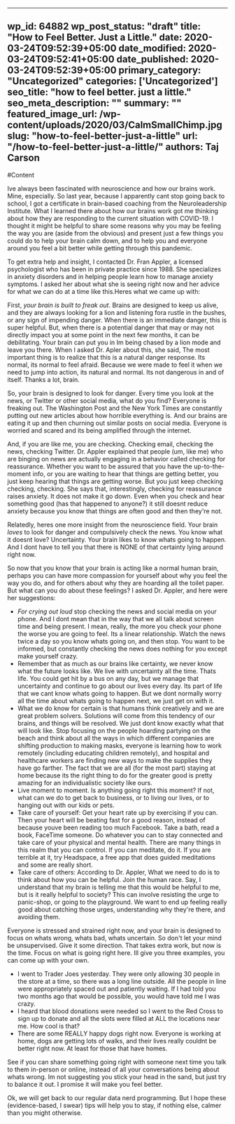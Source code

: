 
---
wp_id: 64882
wp_post_status: "draft" 
title: "How to Feel Better. Just a Little."
date: 2020-03-24T09:52:39+05:00
date_modified: 2020-03-24T09:52:41+05:00
date_published: 2020-03-24T09:52:39+05:00
primary_category: "Uncategorized"
categories: ['Uncategorized'] 
seo_title: "how to feel better. just a little."
seo_meta_description: ""
summary: "" 
featured_image_url: /wp-content/uploads/2020/03/CalmSmallChimp.jpg
slug: "how-to-feel-better-just-a-little"
url: "/how-to-feel-better-just-a-little/"
authors: Taj Carson
---

#Content



Ive always been fascinated with neuroscience and how our brains work. Mine, especially. So last year, because I apparently cant stop going back to school, I got a certificate in brain-based coaching from the Neuroleadership Institute. What I learned there about how our brains work got me thinking about how they are responding to the current situation with COVID-19. I thought it might be helpful to share some reasons why you may be feeling the way you are (aside from the obvious) and present just a few things you could do to help your brain calm down, and to help you and everyone around you feel a bit better while getting through this pandemic. 

To get extra help and insight, I contacted Dr. Fran Appler, a licensed psychologist who has been in private practice since 1988. She specializes in anxiety disorders and in helping people learn how to manage anxiety symptoms. I asked her about what she is seeing right now and her advice for what we can do at a time like this.Heres what we came up with: 

First, _your brain is built to freak out_. Brains are designed to keep us alive, and they are always looking for a lion and listening fora rustle in the bushes, or any sign of impending danger. When there is an immediate danger, this is super helpful. But, when there is a potential danger that may or may not directly impact you at some point in the next few months, it can be debilitating. Your brain can put you in Im being chased by a lion mode and leave you there. When I asked Dr. Apler about this, she said, The most important thing is to realize that this is a natural danger response. Its normal, its normal to feel afraid. Because we were made to feel it when we need to jump into action, its natural and normal. Its not dangerous in and of itself. Thanks a lot, brain. 

So, your brain is designed to look for danger. Every time you look at the news, or Twitter or other social media, what do you find? Everyone is freaking out. The Washington Post and the New York Times are constantly putting out new articles about how horrible everything is. And our brains are eating it up and then churning out similar posts on social media. Everyone is worried and scared and its being amplified through the internet. 

And, if you are like me, you are checking. Checking email, checking the news, checking Twitter. Dr. Appler explained that people (um, like me) who are binging on news are actually engaging in a behavior called checking for reassurance. Whether you want to be assured that you have the up-to-the-moment info, or you are waiting to hear that things are getting better, you just keep hearing that things are getting worse. But you just keep checking checking, checking. She says that, interestingly, checking for reassurance raises anxiety. It does not make it go down. Even when you check and hear something good (has that happened to anyone?) it still doesnt reduce anxiety because you know that things are often good and then they're not. 

Relatedly, heres one more insight from the neuroscience field. Your brain _loves_ to look for danger and compulsively check the news. You know what it doesnt love? Uncertainty. Your brain likes to know whats going to happen. And I dont have to tell you that there is NONE of that certainty lying around right now.

So now that you know that your brain is acting like a normal human brain, perhaps you can have more compassion for yourself about why you feel the way you do, and for others about why they are hoarding all the toilet paper. But what can you do about these feelings? I asked Dr. Appler, and here were her suggestions:

*   _For crying out loud_ stop checking the news and social media on your phone. And I dont mean that in the way that we all talk about screen time and being present. I mean, really, the more you check your phone the worse you are going to feel. Its a linear relationship. Watch the news twice a day so you know whats going on, and then stop. You want to be informed, but constantly checking the news does nothing for you except make yourself crazy. 
*   Remember that as much as our brains like certainty, we never know what the future looks like. We live with uncertainty all the time. Thats life. You could get hit by a bus on any day, but we manage that uncertainty and continue to go about our lives every day. Its part of life that we cant know whats going to happen. But we dont normally worry all the time about whats going to happen next, we just get on with it. 
*   What we do know for certain is that humans think creatively and we are great problem solvers. Solutions will come from this tendency of our brains, and things will be resolved. We just dont know exactly what that will look like. Stop focusing on the people hoarding partying on the beach and think about all the ways in which different companies are shifting production to making masks, everyone is learning how to work remotely (including educating children remotely), and hospital and healthcare workers are finding new ways to make the supplies they have go farther. The fact that we are all (for the most part) staying at home because its the right thing to do for the greater good is pretty amazing for an individualistic society like ours. 
*   Live moment to moment. Is anything going right this moment? If not, what can we do to get back to business, or to living our lives, or to hanging out with our kids or pets. 
*   Take care of yourself: Get your heart rate up by exercising if you can. Then your heart will be beating fast for a good reason, instead of because youve been reading too much Facebook. Take a bath, read a book, FaceTime someone. Do whatever you can to stay connected and take care of your physical and mental health. There are many things in this realm that you can control. If you can meditate, do it. If you are terrible at it, try Headspace, a free app that does guided meditations and some are really short. 
*   Take care of others: According to Dr. Appler,  What we need to do is to think about how you can be helpful. Join the human race. Say, I understand that my brain is telling me that this would be helpful to me, but is it really helpful to society? This can involve resisting the urge to panic-shop, or going to the playground. We want to end up feeling really good about catching those urges, understanding why they're there, and avoiding them. 

Everyone is stressed and strained right now, and your brain is designed to focus on whats wrong, whats bad, whats uncertain. So don't let your mind be unsupervised. Give it some direction. That takes extra work, but now is the time. Focus on what is going right here. Ill give you three examples, you can come up with your own. 

*   I went to Trader Joes yesterday. They were only allowing 30 people in the store at a time, so there was a long line outside. All the people in line were appropriately spaced out and patiently waiting. If I had told you two months ago that would be possible, you would have told me I was crazy. 
*   I heard that blood donations were needed so I went to the Red Cross to sign up to donate and all the slots were filled at ALL the locations near me. How cool is that?
*   There are some REALLY happy dogs right now. Everyone is working at home, dogs are getting lots of walks, and their lives really couldnt be better right now. At least for those that have homes.

See if you can share something going right with someone next time you talk to them in-person or online, instead of all your conversations being about whats wrong. Im not suggesting you stick your head in the sand, but just try to balance it out. I promise it will make you feel better. 

Ok, we will get back to our regular data nerd programming. But I hope these (evidence-based, I swear) tips will help you to stay, if nothing else, calmer than you might otherwise. 



